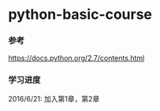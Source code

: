 # python-basic-course

### 参考 ###
https://docs.python.org/2.7/contents.html


### 学习进度 ###
2016/6/21: 加入第1章，第2章

